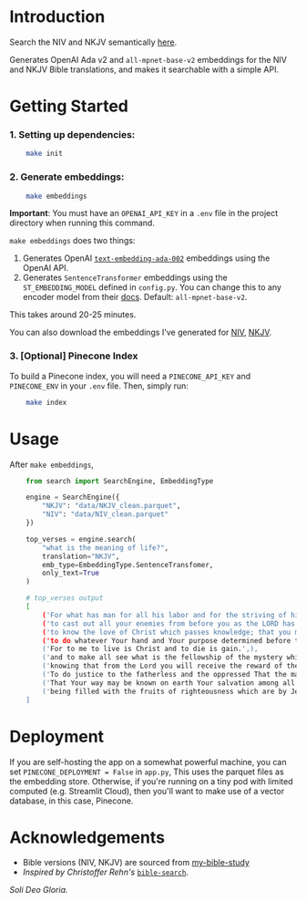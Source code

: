 
# Introduction

Search the NIV and NKJV semantically [here](https://bible-semsearch.streamlit.app/). 

Generates OpenAI Ada v2 and `all-mpnet-base-v2` embeddings for the NIV and NKJV Bible translations, and makes it searchable with a simple API.

# Getting Started

### 1. Setting up dependencies:
```bash
    make init
```

### 2. Generate embeddings:
```bash
    make embeddings
```

**Important**: You must have an `OPENAI_API_KEY` in a `.env` file in the project directory when running this command.

`make embeddings` does two things:
1. Generates OpenAI [`text-embedding-ada-002`](https://openai.com/blog/new-and-improved-embedding-model/) embeddings using the OpenAI API.
2. Generates `SentenceTransformer` embeddings using the `ST_EMBEDDING_MODEL` defined in `config.py`. You can change this to any encoder model from their [docs](https://www.sbert.net/docs/pretrained_models.html). Default: `all-mpnet-base-v2`.

This takes around 20-25 minutes.

You can also download the embeddings I've generated for [NIV](https://www.dropbox.com/s/78jm8wh4cqhvwwv/NIV_clean.parquet?dl=1), [NKJV](https://www.dropbox.com/s/wd3kxh012jfhjya/NKJV_clean.parquet?dl=1).


### 3. **[Optional]** Pinecone Index

To build a Pinecone index, you will need a `PINECONE_API_KEY` and `PINECONE_ENV` in your `.env` file. Then, simply run:

```bash
    make index
```

# Usage
After `make embeddings`,

```python
    from search import SearchEngine, EmbeddingType

    engine = SearchEngine({
        "NKJV": "data/NKJV_clean.parquet",
        "NIV": "data/NIV_clean.parquet"
    })

    top_verses = engine.search(
        "what is the meaning of life?",
        translation="NKJV",
        emb_type=EmbeddingType.SentenceTransfomer, 
        only_text=True
    )
```

```bash
    # top_verses output
    [
        ('For what has man for all his labor and for the striving of his heart with which he has toiled under the sun?',),
        ('to cast out all your enemies from before you as the LORD has spoken.',),
        ('to know the love of Christ which passes knowledge; that you may be filled with all the fullness of God.',),
        ('to do whatever Your hand and Your purpose determined before to be done.',),
        ('For to me to live is Christ and to die is gain.',),
        ('and to make all see what is the fellowship of the mystery which from the beginning of the ages has been hidden in God who created all things through Jesus Christ;',),
        ('knowing that from the Lord you will receive the reward of the inheritance; for you serve the Lord Christ.',),
        ('To do justice to the fatherless and the oppressed That the man of the earth may oppress no more.',),
        ('That Your way may be known on earth Your salvation among all nations.',),
        ('being filled with the fruits of righteousness which are by Jesus Christ to the glory and praise of God.',)
    ]
```

# Deployment

If you are self-hosting the app on a somewhat powerful machine, you can set `PINECONE_DEPLOYMENT = False` in `app.py`, This uses the parquet files as the embedding store. Otherwise, if you're running on a tiny pod with limited computed (e.g. Streamlit Cloud), then you'll want to make use of a vector database, in this case, Pinecone.

# Acknowledgements
- Bible versions (NIV, NKJV) are sourced from [my-bible-study](http://my-bible-study.appspot.com)
- *Inspired by Christoffer Rehn's* [`bible-search`](https://github.com/hoffa/bible-search).

*Soli Deo Gloria.*

